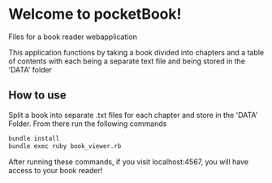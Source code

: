 # Welcome to pocketBook!

Files for a book reader webapplication

This application functions by taking a book divided into chapters and a table of contents with each being a separate text file and being stored in the 'DATA' folder

## How to use

Split a book into separate .txt files for each chapter and store in the 'DATA' Folder.
From there run the following commands

```bash
bundle install
bundle exec ruby book_viewer.rb
```

After running these commands, if you visit localhost:4567, you will have access to your book reader!

